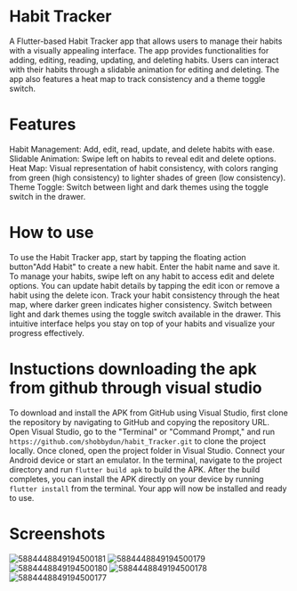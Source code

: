 # Habit Tracker
A Flutter-based Habit Tracker app that allows users to manage their habits with a visually appealing interface. 
The app provides functionalities for adding, editing, reading, updating, and deleting habits. 
Users can interact with their habits through a slidable animation for editing and deleting. 
The app also features a heat map to track consistency and a theme toggle switch.

# Features
Habit Management: Add, edit, read, update, and delete habits with ease.
Slidable Animation: Swipe left on habits to reveal edit and delete options.
Heat Map: Visual representation of habit consistency, with colors ranging from green (high consistency) to lighter shades of green (low consistency).
Theme Toggle: Switch between light and dark themes using the toggle switch in the drawer.

# How to use
To use the Habit Tracker app, start by tapping the floating action button"Add Habit" to create a new habit. 
Enter the habit name and save it. 
To manage your habits, swipe left on any habit to access edit and delete options. 
You can update habit details by tapping the edit icon or remove a habit using the delete icon. 
Track your habit consistency through the heat map, where darker green indicates higher consistency. 
Switch between light and dark themes using the toggle switch available in the drawer. This intuitive interface helps you stay on top of your habits and visualize your progress effectively.

# Instuctions downloading the apk from github through visual studio
To download and install the APK from GitHub using Visual Studio, first clone the repository by navigating to GitHub and copying the repository URL. Open Visual Studio, go to the "Terminal" or "Command Prompt," and run `https://github.com/shobbydun/habit_Tracker.git` to clone the project locally. Once cloned, open the project folder in Visual Studio. Connect your Android device or start an emulator. In the terminal, navigate to the project directory and run `flutter build apk` to build the APK. After the build completes, you can install the APK directly on your device by running `flutter install` from the terminal. Your app will now be installed and ready to use.

# Screenshots


![5884448849194500181](https://github.com/user-attachments/assets/1a89caf0-e1c5-4f29-95b0-f5365b1f93ae)
![5884448849194500179](https://github.com/user-attachments/assets/ea3aa19a-b247-4fa9-979b-dc88515a3e9a)
![5884448849194500180](https://github.com/user-attachments/assets/476d463f-6fc5-40d0-8834-2886cb92370f)
![5884448849194500178](https://github.com/user-attachments/assets/3d56ee63-3068-4b71-84cb-a301107683b1)
![5884448849194500177](https://github.com/user-attachments/assets/ba626114-18ec-4905-9c3d-b6fe2e92d29d)

